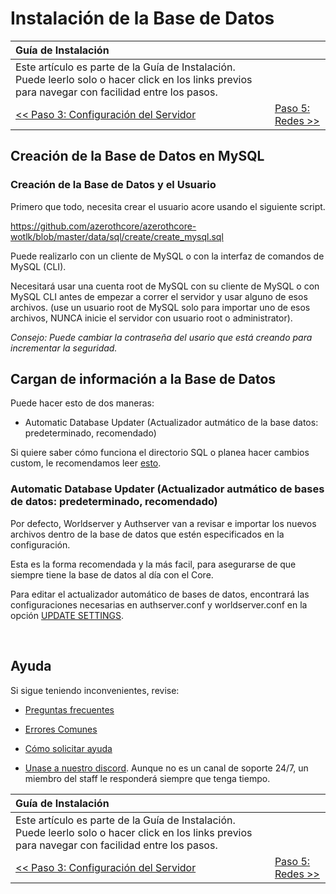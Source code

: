 # Instalación de la Base de Datos

| Guía de Instalación | |
| :- | :- |
| Este artículo es parte de la Guía de Instalación. Puede leerlo solo o hacer click en los links previos para navegar con facilidad entre los pasos. |
| [<< Paso 3: Configuración del Servidor](server-setup.md) | [Paso 5: Redes >>](networking.md) |

## Creación de la Base de Datos en MySQL

### Creación de la Base de Datos y el Usuario

Primero que todo, necesita crear el usuario acore usando el siguiente script.

https://github.com/azerothcore/azerothcore-wotlk/blob/master/data/sql/create/create_mysql.sql

Puede realizarlo con un cliente de MySQL o con la interfaz de comandos de MySQL (CLI).

Necesitará usar una cuenta root de MySQL con su cliente de  MySQL o con MySQL CLI antes de empezar a correr el servidor y usar alguno de esos archivos. (use un usuario root de MySQL solo para importar uno de esos archivos, NUNCA inicie el servidor con usuario root o administrator).

*Consejo: Puede cambiar la contraseña del usario que está creando para incrementar la seguridad.*

## Cargan de información a la Base de Datos

Puede hacer esto de dos maneras:
- Automatic Database Updater (Actualizador autmático de la base datos: predeterminado, recomendado)

Si quiere saber cómo funciona el directorio SQL o planea hacer cambios custom, le recomendamos leer [esto](sql-directory).

### Automatic Database Updater (Actualizador autmático de bases de datos: predeterminado, recomendado)

Por defecto, Worldserver y Authserver van a revisar e importar los nuevos archivos dentro de la base de datos que estén especificados en la configuración.

Esta es la forma recomendada y la más facil, para asegurarse de que siempre tiene la base de datos al día con el Core.

Para editar el actualizador automático de bases de datos, encontrará las configuraciones necesarias en authserver.conf y worldserver.conf en la opción [UPDATE SETTINGS](https://github.com/azerothcore/azerothcore-wotlk/commit/2d2857ce81db5297eb63d388d2e2f252ef52412d#diff-56b141374cf0384a2887c9fd490c6a79a3d2f31fb020ee0e423a5685344b59d3R30).

<br>

## Ayuda

Si sigue teniendo inconvenientes, revise:

* [Preguntas frecuentes](faq.md)

* [Errores Comunes](common-errors.md)

* [Cómo solicitar ayuda](how-to-ask-for-help.md)

* [Unase a nuestro discord](https://discord.gg/gkt4y2x). Aunque no es un canal de soporte 24/7, un miembro del staff le responderá siempre que tenga tiempo.


| Guía de Instalación | |
| :- | :- |
| Este artículo es parte de la Guía de Instalación. Puede leerlo solo o hacer click en los links previos para navegar con facilidad entre los pasos. |
| [<< Paso 3: Configuración del Servidor](server-setup.md) | [Paso 5: Redes >>](networking.md) |
